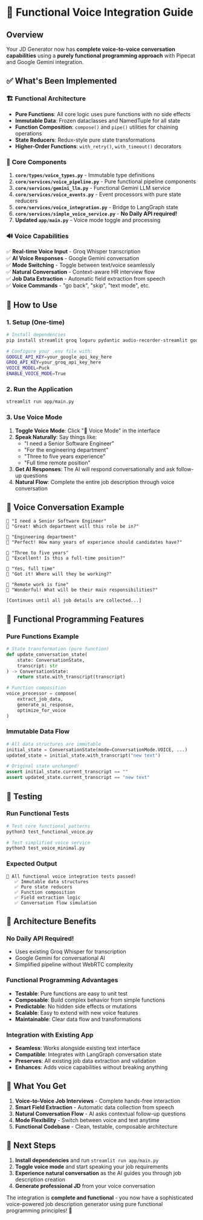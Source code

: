 # 🎤 Functional Voice Integration Guide

## Overview

Your JD Generator now has **complete voice-to-voice conversation capabilities** using a **purely functional programming approach** with Pipecat and Google Gemini integration.

## ✅ What's Been Implemented

### 🏗️ **Functional Architecture**
- **Pure Functions**: All core logic uses pure functions with no side effects
- **Immutable Data**: Frozen dataclasses and NamedTuple for all state
- **Function Composition**: `compose()` and `pipe()` utilities for chaining operations
- **State Reducers**: Redux-style pure state transformations
- **Higher-Order Functions**: `with_retry()`, `with_timeout()` decorators

### 🎯 **Core Components**

1. **`core/types/voice_types.py`** - Immutable type definitions
2. **`core/services/voice_pipeline.py`** - Pure functional pipeline components  
3. **`core/services/gemini_llm.py`** - Functional Gemini LLM service
4. **`core/services/voice_events.py`** - Event processors with pure state reducers
5. **`core/services/voice_integration.py`** - Bridge to LangGraph state
6. **`core/services/simple_voice_service.py`** - **No Daily API required!**
7. **Updated `app/main.py`** - Voice mode toggle and processing

### 🔊 **Voice Capabilities**

✅ **Real-time Voice Input** - Groq Whisper transcription  
✅ **AI Voice Responses** - Google Gemini conversation  
✅ **Mode Switching** - Toggle between text/voice seamlessly  
✅ **Natural Conversation** - Context-aware HR interview flow  
✅ **Job Data Extraction** - Automatic field extraction from speech  
✅ **Voice Commands** - "go back", "skip", "text mode", etc.  

## 🚀 **How to Use**

### 1. **Setup (One-time)**
```bash
# Install dependencies
pip install streamlit groq loguru pydantic audio-recorder-streamlit google-generativeai

# Configure your .env file with:
GOOGLE_API_KEY=your_google_api_key_here
GROQ_API_KEY=your_groq_api_key_here
VOICE_MODEL=Puck
ENABLE_VOICE_MODE=True
```

### 2. **Run the Application**
```bash
streamlit run app/main.py
```

### 3. **Use Voice Mode**
1. **Toggle Voice Mode**: Click "🎤 Voice Mode" in the interface
2. **Speak Naturally**: Say things like:
   - "I need a Senior Software Engineer"
   - "For the engineering department" 
   - "Three to five years experience"
   - "Full time remote position"
3. **Get AI Responses**: The AI will respond conversationally and ask follow-up questions
4. **Natural Flow**: Complete the entire job description through voice conversation

## 🎯 **Voice Conversation Example**

```
👤 "I need a Senior Software Engineer"
🤖 "Great! Which department will this role be in?"

👤 "Engineering department"  
🤖 "Perfect! How many years of experience should candidates have?"

👤 "Three to five years"
🤖 "Excellent! Is this a full-time position?"

👤 "Yes, full time"
🤖 "Got it! Where will they be working?"

👤 "Remote work is fine"
🤖 "Wonderful! What will be their main responsibilities?"

[Continues until all job details are collected...]
```

## 🔧 **Functional Programming Features**

### **Pure Functions Example**
```python
# State transformation (pure function)
def update_conversation_state(
    state: ConversationState, 
    transcript: str
) -> ConversationState:
    return state.with_transcript(transcript)

# Function composition
voice_processor = compose(
    extract_job_data,
    generate_ai_response,
    optimize_for_voice
)
```

### **Immutable Data Flow**
```python
# All data structures are immutable
initial_state = ConversationState(mode=ConversationMode.VOICE, ...)
updated_state = initial_state.with_transcript("new text")

# Original state unchanged!
assert initial_state.current_transcript == ""
assert updated_state.current_transcript == "new text"
```

## 🧪 **Testing**

### **Run Functional Tests**
```bash
# Test core functional patterns
python3 test_functional_voice.py

# Test simplified voice service  
python3 test_voice_minimal.py
```

### **Expected Output**
```
🎉 All functional voice integration tests passed!
   ✅ Immutable data structures
   ✅ Pure state reducers  
   ✅ Function composition
   ✅ Field extraction logic
   ✅ Conversation flow simulation
```

## 🔄 **Architecture Benefits**

### **No Daily API Required!**
- Uses existing Groq Whisper for transcription
- Google Gemini for conversational AI
- Simplified pipeline without WebRTC complexity

### **Functional Programming Advantages**
- **Testable**: Pure functions are easy to unit test
- **Composable**: Build complex behavior from simple functions  
- **Predictable**: No hidden side effects or mutations
- **Scalable**: Easy to extend with new voice features
- **Maintainable**: Clear data flow and transformations

### **Integration with Existing App**
- **Seamless**: Works alongside existing text interface
- **Compatible**: Integrates with LangGraph conversation state
- **Preserves**: All existing job data extraction and validation
- **Enhances**: Adds voice capabilities without breaking anything

## 🎯 **What You Get**

1. **Voice-to-Voice Job Interviews** - Complete hands-free interaction
2. **Smart Field Extraction** - Automatic data collection from speech
3. **Natural Conversation Flow** - AI asks contextual follow-up questions  
4. **Mode Flexibility** - Switch between voice and text anytime
5. **Functional Codebase** - Clean, testable, composable architecture

## 🚀 **Next Steps**

1. **Install dependencies** and run `streamlit run app/main.py`
2. **Toggle voice mode** and start speaking your job requirements
3. **Experience natural conversation** as the AI guides you through job description creation
4. **Generate professional JD** from your voice conversation

The integration is **complete and functional** - you now have a sophisticated voice-powered job description generator using pure functional programming principles! 🎉